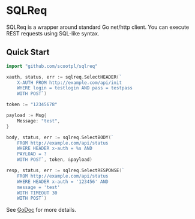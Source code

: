 # SQLReq

SQLReq is a wrapper around standard Go net/http client. You can execute REST requests using SQL-like syntax.

## Quick Start

```go
import "github.com/scootpl/sqlreq"

xauth, status, err := sqlreq.SelectHEADER(`
	X-AUTH FROM http://example.com/api/init
    WHERE login = testlogin AND pass = testpass
	WITH POST`)
```

```go
token := "12345678"

payload := Msg{
    Message: "test",
}

body, status, err := sqlreq.SelectBODY(`
    FROM http://example.com/api/status
    WHERE HEADER x-auth = %s AND
    PAYLOAD = ?
    WITH POST`, token, &payload)
```

```go
resp, status, err := sqlreq.SelectRESPONSE(`
    FROM http://example.com/api/status
    WHERE HEADER x-auth = '123456' AND
    message = 'test'
    WITH TIMEOUT 30
    WITH POST`)

```

See [GoDoc](https://godoc.org/github.com/scootpl/sqlreq) for more details.